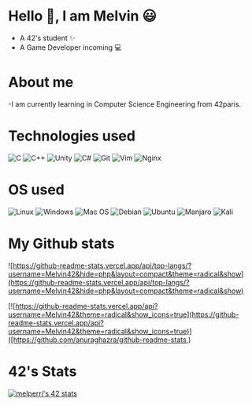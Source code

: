 # Hello :wave:, I am Melvin 😃 
- A 42's student :sparkles:
- A Game Developer incoming :computer:

# About me
-I am currently learning in Computer Science Engineering from 42paris. 

# Technologies used
![C](https://img.shields.io/badge/c-%2300599C.svg?style=for-the-badge&logo=c&logoColor=white)
![C++](https://img.shields.io/badge/c++-%2300599C.svg?style=for-the-badge&logo=c%2B%2B&logoColor=white)
![Unity](https://img.shields.io/badge/unity-%23000000.svg?style=for-the-badge&logo=unity&logoColor=white)
![C#](https://img.shields.io/badge/c%23-%23239120.svg?style=for-the-badge&logo=c-sharp&logoColor=white)
![Git](https://img.shields.io/badge/git-%23F05033.svg?style=for-the-badge&logo=git&logoColor=white)
![Vim](https://img.shields.io/badge/VIM-%2311AB00.svg?style=for-the-badge&logo=vim&logoColor=white)
![Nginx](https://img.shields.io/badge/nginx-%23009639.svg?style=for-the-badge&logo=nginx&logoColor=white)

# OS used
![Linux](https://img.shields.io/badge/Linux-FCC624?style=for-the-badge&logo=linux&logoColor=black)
![Windows](https://img.shields.io/badge/Windows-0078D6?style=for-the-badge&logo=windows&logoColor=white)
![Mac OS](https://img.shields.io/badge/mac%20os-000000?style=for-the-badge&logo=macos&logoColor=F0F0F0)
![Debian](https://img.shields.io/badge/Debian-D70A53?style=for-the-badge&logo=debian&logoColor=white)
![Ubuntu](https://img.shields.io/badge/Ubuntu-E95420?style=for-the-badge&logo=ubuntu&logoColor=white)
![Manjaro](https://img.shields.io/badge/Manjaro-35BF5C?style=for-the-badge&logo=Manjaro&logoColor=white)
![Kali](https://img.shields.io/badge/Kali-268BEE?style=for-the-badge&logo=kalilinux&logoColor=white)

# My Github stats
![https://github-readme-stats.vercel.app/api/top-langs/?username=Melvin42&hide=php&layout=compact&theme=radical&show](https://github-readme-stats.vercel.app/api/top-langs/?username=Melvin42&hide=php&layout=compact&theme=radical&show)

[![https://github-readme-stats.vercel.app/api?username=Melvin42&theme=radical&show_icons=true](https://github-readme-stats.vercel.app/api?username=Melvin42&theme=radical&show_icons=true)]([https://github.com/anuraghazra/github-readme-stats,)

# 42's Stats
[![melperri's 42 stats](https://badge42.vercel.app/api/v2/stats/cl1hsqgpd003009jk5nbucmni?cursusId=21)](https://github.com/JaeSeoKim/badge42)
